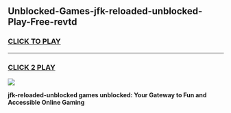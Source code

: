 
## Unblocked-Games-jfk-reloaded-unblocked-Play-Free-revtd
<h3>
<a href="https://premium76.site?title=jfk-reloaded-unblocked&ref=20M">CLICK TO PLAY</a></h3>
<hr>

<h3>
<a href="https://premium76.site?title=jfk-reloaded-unblocked&ref=20M">CLICK 2 PLAY</a>
  
</h3>

<a href="https://premium76.site?title=jfk-reloaded-unblocked&ref=19M"><img src="https://clearcache.store/games.png"></a>


**jfk-reloaded-unblocked games unblocked: Your Gateway to Fun and Accessible Online Gaming**
